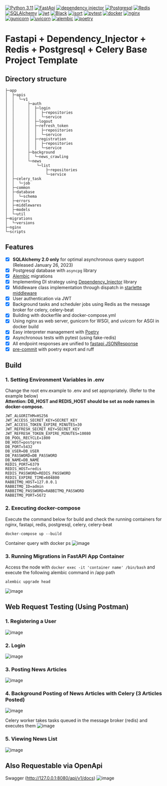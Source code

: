 [![Python 3.11](https://img.shields.io/badge/python-3.11-3776AB)](https://docs.python.org/3/whatsnew/3.11.html)
[![FastApi](https://img.shields.io/badge/framework-fastapi-009688)](https://fastapi.tiangolo.com/)
[![dependency injector](https://img.shields.io/badge/DependencyInjector-blue)](https://python-dependency-injector.ets-labs.org/)
[![Postgresql](https://img.shields.io/badge/Postgresql-15-4169E1)](https://www.postgresql.org/)
[![Redis](https://img.shields.io/badge/redis-DC382D)](https://redis.io/)
[![SQLAlchemy](https://img.shields.io/badge/SQLAlchemy-D71F00)](https://www.sqlalchemy.org/)
[![jwt](https://img.shields.io/badge/authentication-jwt-black)](https://jwt.io/)
[![Black](https://img.shields.io/badge/code%20style-black-lightgrey)](https://github.com/psf/black)
[![isort](https://img.shields.io/badge/code%20style-isort-lightgrey)](https://pycqa.github.io/isort/)
[![pytest](https://img.shields.io/badge/pytest-passing-0A9EDC)]([https://github.com/psf/pytest](https://docs.pytest.org/en/8.0.x/))
[![docker](https://img.shields.io/badge/docker-2496ED)](https://www.docker.com/)
[![nginx](https://img.shields.io/badge/web-nginx-009639)](https://www.nginx.com/)
[![gunicorn](https://img.shields.io/badge/WSGI-gunicorn-499848)](https://gunicorn.org/)
[![uvicorn](https://img.shields.io/badge/ASGI-uvicorn-40AEF0)](https://www.uvicorn.org/)
[![alembic](https://img.shields.io/badge/migration-alembic-83B81A)](https://alembic.sqlalchemy.org/en/latest/)
[![poetry](https://img.shields.io/badge/interpreter-poetry-60A5FA)](https://python-poetry.org/)

# Fastapi + Dependency_Injector + Redis + Postgresql + Celery Base Project Template

## Directory structure
```
├─app
│  ├─apis
│  │  └─v1
│  │      ├─auth
│  │      │  ├─login
│  │      │  │  ├─repositories
│  │      │  │  └─service
│  │      │  ├─logout
│  │      │  ├─refresh_token
│  │      │  │  ├─repositories
│  │      │  │  └─service
│  │      │  ├─registration
│  │      │  │  ├─repositories
│  │      │  │  └─service
│  │      ├─background
│  │      │  └─news_crawling
│  │      └─news
│  │          └─list
│  │              ├─repositories
│  │              └─service
│  ├─celery_task
│  │  └─job
│  ├─common
│  ├─database
│  │  └─schema
│  ├─errors
│  ├─middlewares
│  ├─models
│  └─util
├─migrations
│  └─versions
├─nginx
└─scripts
```


## Features

- [x] **SQLAlchemy 2.0 only** for optimal asynchronous query support (Released January 26, 2023)
- [x] Postgresql database with `asyncpg` library
- [x] [Alembic](https://alembic.sqlalchemy.org/en/latest/) migrations
- [x] Implementing DI strategy using [Dependency_Injector](https://python-dependency-injector.ets-labs.org/) library
- [x] Middleware class implementation through dispatch in [starlette middleware](https://www.starlette.io/middleware/#basehttpmiddleware)
- [x] User authentication via JWT
- [x] Background tasks and scheduler jobs using Redis as the message broker for celery, celery-beat
- [x] Building with dockerfile and docker-compose.yml
- [x] Using nginx as web server, gunicorn for WSGI, and uvicorn for ASGI in docker build
- [x] Easy interpreter management with [Poetry](https://python-poetry.org/docs/)
- [x] Asynchronous tests with pytest (using fake-redis)
- [x] All endpoint responses are unified to [fastapi JSONResponse](https://fastapi.tiangolo.com/advanced/response-directly/#using-the-jsonable_encoder-in-a-response)
- [x] [pre-commit](https://pre-commit.com/) with poetry export and ruff

## Build

### 1. Setting Environment Variables in .env
Change the root env.example to .env and set appropriately. (Refer to the example below) </br>
<b>Attention: DB_HOST and REDIS_HOST should be set as node names in docker-compose.</b>
```
JWT_ALGORITHM=HS256
JWT_ACCESS_SECRET_KEY=SECRET_KEY
JWT_ACCESS_TOKEN_EXPIRE_MINUTES=30
JWT_REFRESH_SECRET_KEY=SECRET_KEY
JWT_REFRESH_TOKEN_EXPIRE_MINUTES=10080
DB_POOL_RECYCLE=1800
DB_HOST=postgres
DB_PORT=5432
DB_USER=DB_USER
DB_PASSWORD=DB_PASSWORD
DB_NAME=DB_NAME
REDIS_PORT=6379
REDIS_HOST=redis
REDIS_PASSWORD=REDIS_PASSWORD
REDIS_EXPIRE_TIME=604800
RABBITMQ_HOST=127.0.0.1
RABBITMQ_ID=admin
RABBITMQ_PASSWORD=RABBITMQ_PASSWORD
RABBITMQ_PORT=5672
```

### 2. Executing docker-compose
Execute the command below for build and check the running containers for nginx, fastapi, redis, postgresql, celery, celery-beat
```
docker-compose up --build
```
Container query with docker ps
![image](https://github.com/CHOJUNGHO96/Fastapi-dependency_injector-Redis-Postgresql-docker-ProjectTemplate/assets/61762674/45c9acc4-9e7b-45d2-be39-a0c08087ec61)



### 3. Running Migrations in FastAPI App Container
Access the node with `docker exec -it 'container name' /bin/bash` and execute the following alembic command in /app path
```
alembic upgrade head 
```
![image](https://github.com/CHOJUNGHO96/Fastapi-dependency_injector-Redis-Postgresql-docker-ProjectTemplate/assets/61762674/493c26e8-350f-4d31-8f58-7b003d15fea9)


## Web Request Testing (Using Postman)

### 1. Registering a User
![image](https://github.com/CHOJUNGHO96/Fastapi-dependency_injector-Redis-Postgresql-docker-ProjectTemplate/assets/61762674/3776dc5f-6cdb-4348-9ca4-6582ea7ebf1f)


### 2. Login
![image](https://github.com/CHOJUNGHO96/Fastapi-dependency_injector-Redis-Postgresql-docker-ProjectTemplate/assets/61762674/73a60b73-e311-4517-95b0-4d1ab99e82c8)


### 3. Posting News Articles
![image](https://github.com/CHOJUNGHO96/Fastapi-dependency_injector-Redis-Postgresql-docker-ProjectTemplate/assets/61762674/01adfc4f-069f-49bc-b6ac-285266990a6e)


### 4. Background Posting of News Articles with Celery (3 Articles Posted)
![image](https://github.com/CHOJUNGHO96/Fastapi-dependency_injector-Redis-Postgresql-docker-ProjectTemplate/assets/61762674/6e463ffd-6703-47d5-856e-16ab9aa1b0ec)

Celery worker takes tasks queued in the message broker (redis) and executes them
![image](https://github.com/CHOJUNGHO96/Fastapi-dependency_injector-Redis-Postgresql-docker-ProjectTemplate/assets/61762674/1b53b4e2-9584-4d96-939e-77c9a96f0f6e)


### 5. Viewing News List
![image](https://github.com/CHOJUNGHO96/Fastapi-dependency_injector-Redis-Postgresql-docker-ProjectTemplate/assets/61762674/91d9d97f-b41c-4bb4-a362-1e49752db38d)


## Also Requestable via OpenApi
Swagger (http://127.0.0.1:8080/api/v1/docs)
![image](https://github.com/CHOJUNGHO96/Fastapi-dependency_injector-Redis-Postgresql-docker-ProjectTemplate/assets/61762674/becd03e6-dc4c-400b-ba44-89e349af6b11)





